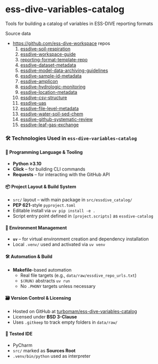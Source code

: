 # ess-dive-variables-catalog
Tools for building a catalog of variables in ESS-DIVE reporting formats

Source data
- https://github.com/ess-dive-workspace repos
  1. [essdive-soil-respiration](https://github.com/ess-dive-workspace/essdive-soil-respiration)
  2. [essdive-workspace-guide](https://github.com/ess-dive-workspace/essdive-workspace-guide)
  3. [reporting-format-template-repo](https://github.com/ess-dive-workspace/reporting-format-template-repo)
  4. [essdive-dataset-metadata](https://github.com/ess-dive-workspace/essdive-dataset-metadata)
  5. [essdive-model-data-archiving-guidelines](https://github.com/ess-dive-workspace/essdive-model-data-archiving-guidelines)
  6. [essdive-sample-id-metadata](https://github.com/ess-dive-workspace/essdive-sample-id-metadata)
  7. [essdive-amplicon](https://github.com/ess-dive-workspace/essdive-amplicon)
  8. [essdive-hydrologic-monitoring](https://github.com/ess-dive-workspace/essdive-hydrologic-monitoring)
  9. [essdive-location-metadata](https://github.com/ess-dive-workspace/essdive-location-metadata)
  10. [essdive-csv-structure](https://github.com/ess-dive-workspace/essdive-csv-structure)
  11. [essdive-uas](https://github.com/ess-dive-workspace/essdive-uas)
  12. [essdive-file-level-metadata](https://github.com/ess-dive-workspace/essdive-file-level-metadata)
  13. [essdive-water-soil-sed-chem](https://github.com/ess-dive-workspace/essdive-water-soil-sed-chem)
  14. [essdive-github-systematic-review](https://github.com/ess-dive-workspace/essdive-github-systematic-review)
  15. [essdive-leaf-gas-exchange](https://github.com/ess-dive-workspace/essdive-leaf-gas-exchange)

### 🛠️ Technologies Used in `ess-dive-variables-catalog`

#### 🐍 Programming Language & Tooling
- **Python ≥3.10**
- **Click** – for building CLI commands
- **Requests** – for interacting with the GitHub API

#### 📦 Project Layout & Build System
- `src/` layout – with main package in `src/essdive_catalog/`
- **PEP 621**-style `pyproject.toml`
- Editable install via `uv pip install -e .`
- Script entry point defined in `[project.scripts]` as `essdive-catalog`

#### 🧪 Environment Management
- **`uv`** – for virtual environment creation and dependency installation
- Local `.venv/` used and activated via `uv venv`

#### 🛠️ Automation & Build
- **Makefile**-based automation
  - Real file targets (e.g., `data/raw/essdive_repo_urls.txt`)
  - `$(RUN)` abstracts `uv run`
  - No `.PHONY` targets unless necessary

#### 🗃 Version Control & Licensing
- Hosted on GitHub at [turbomam/ess-dive-variables-catalog](https://github.com/turbomam/ess-dive-variables-catalog)
- Licensed under **BSD 3-Clause**
- Uses `.gitkeep` to track empty folders in `data/raw/`

#### 🧠 Tested IDE
- PyCharm
- `src/` marked as **Sources Root**
- `.venv/bin/python` used as interpreter


